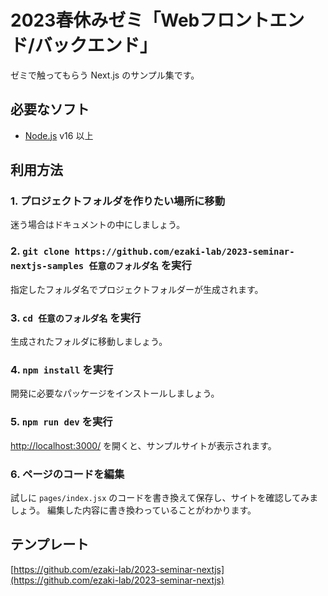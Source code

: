 # 2023春休みゼミ「Webフロントエンド/バックエンド」

ゼミで触ってもらう Next.js のサンプル集です。

## 必要なソフト

- [Node.js](https://nodejs.org/) v16 以上

## 利用方法

### 1. プロジェクトフォルダを作りたい場所に移動

迷う場合はドキュメントの中にしましょう。

### 2. `git clone https://github.com/ezaki-lab/2023-seminar-nextjs-samples 任意のフォルダ名` を実行

指定したフォルダ名でプロジェクトフォルダーが生成されます。

### 3. `cd 任意のフォルダ名` を実行

生成されたフォルダに移動しましょう。

### 4. `npm install` を実行

開発に必要なパッケージをインストールしましょう。

### 5. `npm run dev` を実行

[http://localhost:3000/](http://localhost:3000/)
を開くと、サンプルサイトが表示されます。

### 6. ページのコードを編集

試しに `pages/index.jsx`
のコードを書き換えて保存し、サイトを確認してみましょう。
編集した内容に書き換わっていることがわかります。

## テンプレート

[https://github.com/ezaki-lab/2023-seminar-nextjs](https://github.com/ezaki-lab/2023-seminar-nextjs)
